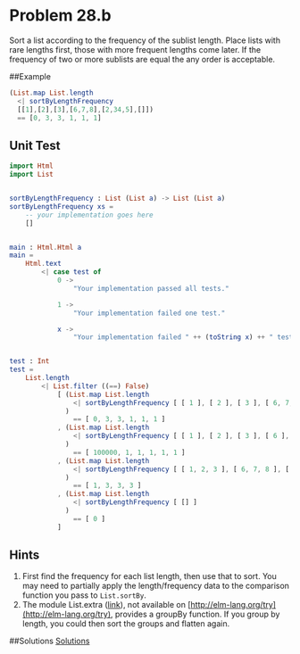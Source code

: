 # Problem 28.b

Sort a list according to the frequency of the sublist length. Place lists with rare lengths first, those with more frequent lengths come later. If the frequency of two or more sublists are equal the any order is acceptable. 

##Example
```elm
(List.map List.length 
  <| sortByLengthFrequency 
  [[1],[2],[3],[6,7,8],[2,34,5],[]])
  == [0, 3, 3, 1, 1, 1]
```
## Unit Test
```elm
import Html
import List


sortByLengthFrequency : List (List a) -> List (List a)
sortByLengthFrequency xs =
    -- your implementation goes here
    []


main : Html.Html a
main =
    Html.text
        <| case test of
            0 ->
                "Your implementation passed all tests."

            1 ->
                "Your implementation failed one test."

            x ->
                "Your implementation failed " ++ (toString x) ++ " tests."


test : Int
test =
    List.length
        <| List.filter ((==) False)
            [ (List.map List.length
                <| sortByLengthFrequency [ [ 1 ], [ 2 ], [ 3 ], [ 6, 7, 8 ], [ 2, 34, 5 ], [] ]
              )
                == [ 0, 3, 3, 1, 1, 1 ]
            , (List.map List.length
                <| sortByLengthFrequency [ [ 1 ], [ 2 ], [ 3 ], [ 6 ], [ 2 ], [1..100000] ]
              )
                == [ 100000, 1, 1, 1, 1, 1 ]
            , (List.map List.length
                <| sortByLengthFrequency [ [ 1, 2, 3 ], [ 6, 7, 8 ], [ 0 ], [ 2, 3, 5 ] ]
              )
                == [ 1, 3, 3, 3 ]
            , (List.map List.length
                <| sortByLengthFrequency [ [] ]
              )
                == [ 0 ]
            ]

```

## Hints
1. First find the frequency for each list length, then use that to sort. You may need to partially apply the length/frequency data to the comparison function you pass to ```List.sortBy```.
2. The module List.extra ([link](http://package.elm-lang.org/packages/circuithub/elm-list-extra/3.10.0/List-Extra)), not available on [http://elm-lang.org/try](http://elm-lang.org/try), provides a groupBy function. If you group by length, you could then sort the groups and flatten again. 



##Solutions 
[Solutions](../s/s28b.md)